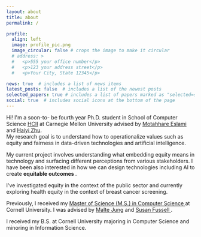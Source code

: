 ```yaml
---
layout: about
title: about
permalink: /

profile:
  align: left
  image: profile_pic.png
  image_circular: false # crops the image to make it circular
  # address: >
  #   <p>555 your office number</p>
  #   <p>123 your address street</p>
  #   <p>Your City, State 12345</p>

news: true  # includes a list of news items
latest_posts: false  # includes a list of the newest posts
selected_papers: true # includes a list of papers marked as "selected={true}"
social: true  # includes social icons at the bottom of the page
---
```


 Hi! I'm a soon-to- be fourth year Ph.D. student in School of Computer Science <a href="https://www.hcii.cmu.edu/academics/phd-hci" rel="external nofollow noopener" target="_blank">HCII</a> at Carnegie Mellon University advised by <a href="https://www.hcii.cmu.edu/people/motahhare-eslami" rel="external nofollow noopener" target="_blank">Motahhare Eslami</a> and <a href="https://haiyizhu.com/" rel="external nofollow noopener" target="_blank"> Haiyi Zhu</a>.             
  My research goal is to understand how to operationalize values such as equity and fairness in data-driven technologies and artificial intelligence.


  My current project involves understanding what embedding equity means in technology and surfacing different perceptions from various stakeholders.
  I have been also interested in how we can design technologies including AI to create <b> equitable outcomes </b>.  
  
  I've investigated equity in the context of the public sector and currently exploring health equity in the context of breast cancer screening.

  Previously, I received my  <a href="https://www.cs.cornell.edu/ms" rel="external nofollow noopener" target="_blank"> Master of Science (M.S.) in Computer Science </a> at Cornell University.  I was advised by [Malte Jung](https://mjung.infosci.cornell.edu/) and  <a href="https://infosci.cornell.edu/content/fussell" rel="external nofollow noopener" target="_blank"> Susan Fussell </a>.

  I received my B.S. at Cornell University majoring in Computer Science and minoring in Information Science.

<!--
Put your address / P.O. box / other info right below your picture. You can also disable any of these elements by editing `profile` property of the YAML header of your `_pages/about.md`. Edit `_bibliography/papers.bib` and Jekyll will render your [publications page](/al-folio/publications/) automatically. -->

<!-- Link to your social media connections, too. This theme is set up to use [Font Awesome icons](http://fortawesome.github.io/Font-Awesome/) and [Academicons](https://jpswalsh.github.io/academicons/), like the ones below. Add your Facebook, Twitter, LinkedIn, Google Scholar, or just disable all of them. -->
